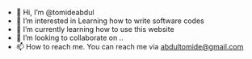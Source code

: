 - 👋 Hi, I’m @tomideabdul
- 👀 I’m interested in Learning how to write software codes
- 🌱 I’m currently learning how to use this website
- 💞️ I’m looking to collaborate on ..
- 📫 How to reach me. You can reach me via abdultomide@gmail.com

<!---
tomideabdul/tomideabdul is a ✨ special ✨ repository because its `README.md` (this file) appears on your GitHub profile.
You can click the Preview link to take a look at your changes.
--->
